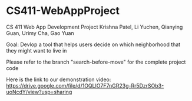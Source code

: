 # CS411-WebAppProject

CS 411 Web App Development Project
Krishna Patel, Li Yuchen, Qianying Guan, Urimy Cha, Gao Yuan

Goal: Devlop a tool that helps users decide on which neighborhood that they might want to live in

Please refer to the branch "search-before-move" for the complete project code

Here is the link to our demonstration video:
https://drive.google.com/file/d/1OQLlO7F7nGR23g-Rr5DzrSOb3-uoNcdY/view?usp=sharing 
